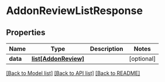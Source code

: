 # AddonReviewListResponse

## Properties
Name | Type | Description | Notes
------------ | ------------- | ------------- | -------------
**data** | [**list[AddonReview]**](AddonReview.md) |  | [optional] 

[[Back to Model list]](../README.md#documentation-for-models) [[Back to API list]](../README.md#documentation-for-api-endpoints) [[Back to README]](../README.md)


